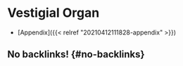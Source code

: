 # Vestigial Organ


-   [Appendix]({{< relref "20210412111828-appendix" >}})


## No backlinks! {#no-backlinks}
